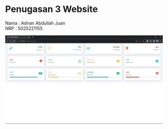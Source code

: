 # Penugasan 3 Website

Nama : Adnan Abdullah Juan\
NRP : 5025221155

![Alt text](img/cardDesign.png)
